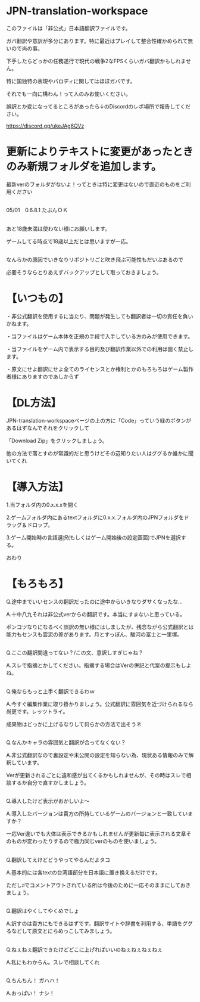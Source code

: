 # JPN-translation-workspace

このファイルは「非公式」日本語翻訳ファイルです。

ガバ翻訳や意訳が多分にあります。特に最近はプレイして整合性確かめられて無いので尚の事。

下手したらどっかの任務遂行で現代の戦争2なFPSくらいガバ翻訳かもしれません。

特に国独特の表現やパロディに関してはほぼガバです。

それでも一向に構わん！って人のみお使いください。

誤訳とか変になってるところがあったら↓のDiscordのレポ場所で報告してください。

https://discord.gg/ukeJAg6QVz

# 更新によりテキストに変更があったときのみ新規フォルダを追加します。

最新verのフォルダがないよ！ってときは特に変更はないので直近のものをご利用ください

##
05/01　0.6.8.1 たぶんＯＫ
##
あと18歳未満は使わない様にお願いします。

ゲームしてる時点で18歳以上だとは思いますが一応。
##
なんらかの原因でいきなりリポジトリごと吹き飛ぶ可能性もだいぶあるので

必要そうならとりあえずバックアップとして取っておきましょう。
##

# 【いつもの】

・非公式翻訳を使用するに当たり、問題が発生しても翻訳者は一切の責任を負いかねます。

・当ファイルはゲーム本体を正規の手段で入手している方のみが使用できます。

・当ファイルをゲーム内で表示する目的及び翻訳作業以外での利用は固く禁止します。

・原文にせよ翻訳にせよ全てのライセンスとか権利とかのもろもろはゲーム製作者様にありますのであしからず

##

# 【DL方法】
JPN-translation-workspaceページの上の方に「Code」っていう緑のボタンがあるはずなんでそれをクリックして

「Download Zip」をクリックしましょう。

他の方法で落とすのが常識的だと思うけどその辺知りたい人はググるか誰かに聞いてくれ

##

# 【導入方法】
1.当フォルダ内の0.x.x.xを開く

2.ゲームフォルダ内にあるtextフォルダに0.x.x.フォルダ内のJPNフォルダをドラッグ＆ドロップ。

3.ゲーム開始時の言語選択(もしくはゲーム開始後の設定画面)でJPNを選択する。

おわり

##

# 【もろもろ】
Q.途中までいいセンスの翻訳だったのに途中からいきなりダサくなったな...

A.十中八九それは非公式verからの翻訳です。本当にすまないと思っている。

ポンコツなりになるべく誤訳の無い様にはしましたが、残念ながら公式翻訳とは能力もセンスも雲泥の差があります。月とすっぽん、駿河の富士と一里塚。
##


Q.ここの翻訳間違ってない？/この文、意訳しすぎじゃね？

A.スレで指摘とかしてください。指摘する場合はVerの併記と代案の提示もしよね。
##

Q.俺ならもっと上手く翻訳できるわｗ

A.今すぐ編集作業に取り掛かりましょう。公式翻訳に雰囲気を近づけられるなら尚更です。レッツトライ。

成果物はどっかに上げるなりして何らかの方法で出そうネ
##

Q.なんかキャラの雰囲気と翻訳が合ってなくない？

A.非公式翻訳なので裏設定や未公開の設定を知らない為、現状ある情報のみで解釈しています。

Verが更新されるごとに違和感が出てくるかもしれませんが、その時はスレで相談するか自分で直すかしましょう。
##

Q.導入したけど表示がおかしいよ～

A.導入したバージョンは貴方の所持しているゲームのバージョンと一致していますか？

一応Ver違いでも大体は表示できるかもしれませんが更新毎に表示される文章そのものが変わったりするので極力同じverのものを使いましょう。
##

Q.翻訳してえけどどうやってやるんだよタコ

A.基本的には各textの台湾語部分を日本語に置き換えるだけです。

ただし♯でコメントアウトされている所は今後のために一応そのままにしておきましょう。
##

Q.翻訳はやくしてやくめでしょ

A.訳すのは貴方にもできるはずです。翻訳サイトや辞書を利用する、単語をググるなどして原文とにらめっこしてみましょう。
##
Q.ねぇねぇ翻訳できたけどどこに上げればいいのねぇねぇねぇねぇ

A.私にもわからん。スレで相談してくれ
##
Q.ちんちん！ ガハハ！

A.おっぱい！ ナシ！
